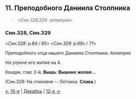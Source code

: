 ## 11. Преподобного Даниила Столпника 

> <*Син.328,329: аллилуиа*>

### Син.328, Син.329

<*Син.328: p.84 / 85*>
<*Син.329: p.69v / 71*>

Преподобного отца нашего Даниила Столпника. *Аллилуиа*

*На утрене* его житие на 4. 

Кондак, глас 2-й, **Вышь**: **Вышних желая...**

(Син.328: На стиховне -- Октоиха. **Слава**.)

[← 10-е](12_10_SAB.ru.md) | [Декабрь](README.md#11-й) | [12-е →](12_12_SAB.ru.md)

